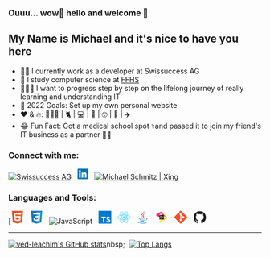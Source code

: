 ### Ouuu... wow🐉 hello and welcome 🙏

## My Name is Michael and it's nice to have you here
- 👨‍💻 I currently work as a developer at Swissuccess AG
- 📜 I study computer science at [FFHS](https://www.ffhs.ch/en/degree-programmes/bachelor/informatik)
- 🚶🏻‍♂️ I want to progress step by step on the lifelong journey of really learning and understanding IT
- 🥅 2022 Goals: Set up my own personal website
- ❤️ & 🔥: 👨‍👩‍👧 | 🐈 | 💻 | 💪 | 🤓 | 🎿 | ✈️
- 😂 Fun Fact: Got a medical school spot ⚕️and passed it to join my friend's IT business as a partner 👨‍💼

### Connect with me:

[<img float="left" alt="Swissuccess AG" width="22px" src="https://www.swissuccess.ch/wp-content/uploads/2020/05/swissuccess_rgb_resized_137_109.png" />](https://www.swissuccess.ch/)&nbsp;&nbsp;
[<img float="left" alt="Michael Schmitz | LinkedIn" width="22px" src="https://raw.githubusercontent.com/devicons/devicon/master/icons/linkedin/linkedin-original.svg"/>](https://www.linkedin.com/in/michael-schmitz-b25b6614a/)&nbsp;&nbsp;
[<img float="left" alt="Michael Schmitz | Xing" width="22px" src="https://camo.githubusercontent.com/559cb0e71b23bcd0b454d3312cb05542efb176a2236a5f6ecc99d478726172da/68747470733a2f2f6564656e742e6769746875622e696f2f537570657254696e7949636f6e732f696d616765732f7376672f78696e672e737667"/>](https://www.xing.com/profile/Michael_Schmitz425/cv)

### Languages and Tools:

<div>
[<img alt="HTML 5" width="26px" src="https://raw.githubusercontent.com/devicons/devicon/master/icons/html5/html5-original.svg"/>&nbsp;&nbsp;
<img alt="CSS 3" width="26px" src="https://raw.githubusercontent.com/devicons/devicon/master/icons/css3/css3-original.svg"/>&nbsp;&nbsp;
<img alt="JavaScript" width="26px" src="https://raw.githubusercontent.com/jmnote/z-icons/master/svg/javascript.svg"/>&nbsp;&nbsp;
<img alt="TypeScript" width="26px" src="https://raw.githubusercontent.com/devicons/devicon/master/icons/typescript/typescript-plain.svg"/>&nbsp;&nbsp;
<img alt="React.js" width="26px" src="https://raw.githubusercontent.com/devicons/devicon/master/icons/react/react-original.svg"/>&nbsp;&nbsp;
<img alt="Java" width="26px" src="https://raw.githubusercontent.com/devicons/devicon/master/icons/java/java-original.svg"/>&nbsp;&nbsp;
<img alt="JetBrains IDEs" width="26px" src="https://raw.githubusercontent.com/devicons/devicon/master/icons/jetbrains/jetbrains-original.svg"/>&nbsp;&nbsp;
<img alt="Git" width="26px" src="https://raw.githubusercontent.com/devicons/devicon/master/icons/git/git-original.svg"/>&nbsp;&nbsp;
<img alt="GitHub" width="26px" src="https://raw.githubusercontent.com/devicons/devicon/master/icons/github/github-original.svg"/>
</div>

---

[![ved-leachim's GitHub stats](https://github-readme-stats.vercel.app/api?username=ved-leachim&count_private=true&hide=contribs,issues&show_icons=true&theme=tokyonight)](https://github.com/ved-leachim/github-readme-stats)nbsp;&nbsp;
[![Top Langs](https://github-readme-stats.vercel.app/api/top-langs/?username=ved-leachim&theme=tokyonight)](https://github.com/ved-leachim/github-readme-stats)
